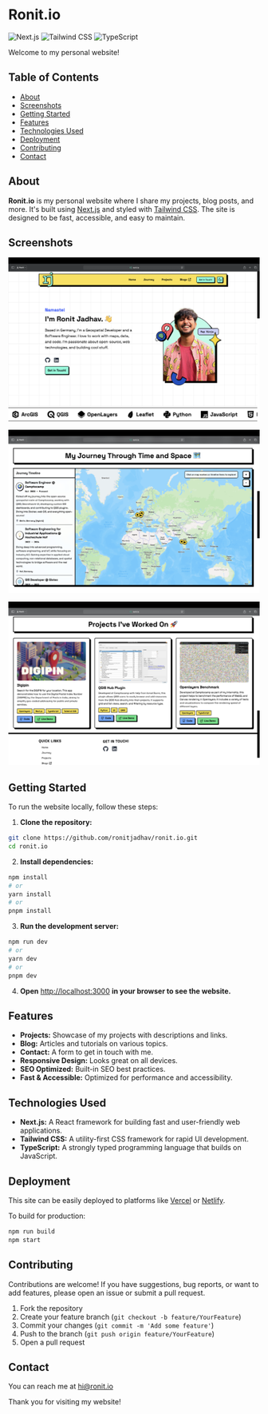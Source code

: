 # Ronit.io

![Next.js](https://img.shields.io/badge/Next.js-000?style=for-the-badge&logo=nextdotjs&logoColor=white) ![Tailwind CSS](https://img.shields.io/badge/Tailwind_CSS-38B2AC?style=for-the-badge&logo=tailwind-css&logoColor=white) ![TypeScript](https://img.shields.io/badge/TypeScript-3178C6?style=for-the-badge&logo=typescript&logoColor=white)

Welcome to my personal website!

## Table of Contents
- [About](#about)
- [Screenshots](#screenshots)
- [Getting Started](#getting-started)
- [Features](#features)
- [Technologies Used](#technologies-used)
- [Deployment](#deployment)
- [Contributing](#contributing)
- [Contact](#contact)

## About

**Ronit.io** is my personal website where I share my projects, blog posts, and more. It's built using [Next.js](https://nextjs.org) and styled with [Tailwind CSS](https://tailwindcss.com). The site is designed to be fast, accessible, and easy to maintain.

## Screenshots

<!-- If you have screenshots, add them here -->
<!-- ![Homepage Screenshot](./screenshots/homepage.png) -->
![Screenshot of the homepage of Ronit.io, showing the main layout and navigation](./screenshots/screenshot_home.png)

![Screenshot of the Journey page of Ronit.io, showcasing the timeline of personal milestones](./screenshots/screenshot_journey.png)

![Screenshot of the Projects page of Ronit.io, displaying a list of projects with descriptions and links](./screenshots/screenshot_projects.png)


## Getting Started

To run the website locally, follow these steps:

1. **Clone the repository:**
```bash
git clone https://github.com/ronitjadhav/ronit.io.git
cd ronit.io
```

2. **Install dependencies:**
```bash
npm install
# or
yarn install
# or
pnpm install
```

3. **Run the development server:**
```bash
npm run dev
# or
yarn dev
# or
pnpm dev
```

4. **Open** [http://localhost:3000](http://localhost:3000) **in your browser to see the website.**

## Features

- **Projects:** Showcase of my projects with descriptions and links.
- **Blog:** Articles and tutorials on various topics.
- **Contact:** A form to get in touch with me.
- **Responsive Design:** Looks great on all devices.
- **SEO Optimized:** Built-in SEO best practices.
- **Fast & Accessible:** Optimized for performance and accessibility.

## Technologies Used

- **Next.js:** A React framework for building fast and user-friendly web applications.
- **Tailwind CSS:** A utility-first CSS framework for rapid UI development.
- **TypeScript:** A strongly typed programming language that builds on JavaScript.

## Deployment

This site can be easily deployed to platforms like [Vercel](https://vercel.com/) or [Netlify](https://www.netlify.com/).

To build for production:
```bash
npm run build
npm start
```

## Contributing

Contributions are welcome! If you have suggestions, bug reports, or want to add features, please open an issue or submit a pull request.

1. Fork the repository
2. Create your feature branch (`git checkout -b feature/YourFeature`)
3. Commit your changes (`git commit -m 'Add some feature'`)
4. Push to the branch (`git push origin feature/YourFeature`)
5. Open a pull request


## Contact

You can reach me at [hi@ronit.io](mailto:hi@ronit.io)

Thank you for visiting my website!
